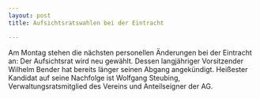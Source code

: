 ```yaml
---
layout: post
title: Aufsichtsratswahlen bei der Eintracht

---
```


Am Montag stehen die nächsten personellen Änderungen bei der Eintracht an: Der Aufsichtsrat wird neu gewählt. Dessen langjähriger Vorsitzender Wilhelm Bender hat bereits länger seinen Abgang angekündigt. Heißester Kandidat auf seine Nachfolge ist Wolfgang Steubing, Verwaltungsratsmitglied des Vereins und Anteilseigner der AG.


